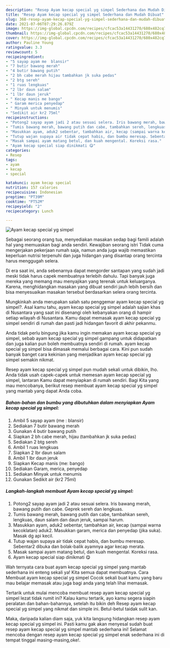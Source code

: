 ```yaml
---
description: "Resep Ayam kecap special yg simpel Sederhana dan Mudah Dibuat"
title: "Resep Ayam kecap special yg simpel Sederhana dan Mudah Dibuat"
slug: 368-resep-ayam-kecap-special-yg-simpel-sederhana-dan-mudah-dibuat
date: 2021-07-06T07:29:26.879Z
image: https://img-global.cpcdn.com/recipes/cfcac53a14431270/680x482cq70/ayam-kecap-special-yg-simpel-foto-resep-utama.jpg
thumbnail: https://img-global.cpcdn.com/recipes/cfcac53a14431270/680x482cq70/ayam-kecap-special-yg-simpel-foto-resep-utama.jpg
cover: https://img-global.cpcdn.com/recipes/cfcac53a14431270/680x482cq70/ayam-kecap-special-yg-simpel-foto-resep-utama.jpg
author: Pauline Young
ratingvalue: 3.3
reviewcount: 5
recipeingredient:
- "5 sayap ayam me  blansir"
- "7 butir bawang merah"
- "4 butir bawang putih"
- "2 bh cabe merah hijau tambahkan jk suka pedas"
- "2 btg sereh"
- "1 ruas lengkuas"
- "2 lbr daun salam"
- "1 lbr daun jeruk"
- " Kecap manis me bango"
- " Garam merica penyedap"
- " Minyak untuk menumis"
- "Sedikit air kr2 75ml"
recipeinstructions:
- "Potong2 sayap ayam jadi 2 atau sesuai selera. Iris bawang merah, bawang putih dan cabe. Geprek sereh dan lengkuas."
- "Tumis bawang merah, bawang putih dan cabe, tambahkan sereh, lengkuas, daun salam dan daun jeruk, sampai harum."
- "Masukkan ayam, aduk2 sebentar, tambahkan air, kecap (sampai warna kecoklatan) aduk2. Masukkan garam, merica dan penyedap (jika suka). Masak dg api kecil."
- "Tutup wajan supaya air tidak cepat habis, dan bumbu meresap. Sebentar2 dibuka dan bolak-balik ayamnya agar kecap merata."
- "Masak sampai ayam matang betul, dan kuah mengental. Koreksi rasa."
- "Ayam kecap special siap dinikmati 😋"
categories:
- Resep
tags:
- ayam
- kecap
- special

katakunci: ayam kecap special 
nutrition: 157 calories
recipecuisine: Indonesian
preptime: "PT39M"
cooktime: "PT52M"
recipeyield: "2"
recipecategory: Lunch

---
```



![Ayam kecap special yg simpel](https://img-global.cpcdn.com/recipes/cfcac53a14431270/680x482cq70/ayam-kecap-special-yg-simpel-foto-resep-utama.jpg)

Sebagai seorang orang tua, menyediakan masakan sedap bagi famili adalah hal yang memuaskan bagi anda sendiri. Kewajiban seorang istri Tidak cuma mengerjakan pekerjaan rumah saja, namun anda juga wajib memastikan keperluan nutrisi terpenuhi dan juga hidangan yang disantap orang tercinta harus menggugah selera.

Di era  saat ini, anda sebenarnya dapat mengorder santapan yang sudah jadi meski tidak harus capek membuatnya terlebih dahulu. Tapi banyak juga mereka yang memang mau menyajikan yang terenak untuk keluarganya. Karena, menghidangkan masakan yang dibuat sendiri jauh lebih bersih dan bisa menyesuaikan masakan tersebut berdasarkan selera orang tercinta. 



Mungkinkah anda merupakan salah satu penggemar ayam kecap special yg simpel?. Asal kamu tahu, ayam kecap special yg simpel adalah sajian khas di Nusantara yang saat ini disenangi oleh kebanyakan orang di hampir setiap wilayah di Nusantara. Kamu dapat memasak ayam kecap special yg simpel sendiri di rumah dan pasti jadi hidangan favorit di akhir pekanmu.

Anda tidak perlu bingung jika kamu ingin memakan ayam kecap special yg simpel, sebab ayam kecap special yg simpel gampang untuk didapatkan dan juga kalian pun boleh membuatnya sendiri di rumah. ayam kecap special yg simpel bisa dimasak memalui berbagai cara. Kini pun sudah banyak banget cara kekinian yang menjadikan ayam kecap special yg simpel semakin nikmat.

Resep ayam kecap special yg simpel pun mudah sekali untuk dibikin, lho. Anda tidak usah capek-capek untuk memesan ayam kecap special yg simpel, lantaran Kamu dapat menyiapkan di rumah sendiri. Bagi Kita yang mau mencobanya, berikut resep membuat ayam kecap special yg simpel yang mantab yang dapat Anda coba.

<!--inarticleads1-->

##### Bahan-bahan dan bumbu yang dibutuhkan dalam menyiapkan Ayam kecap special yg simpel:

1. Ambil 5 sayap ayam (me : blansir)
1. Sediakan 7 butir bawang merah
1. Gunakan 4 butir bawang putih
1. Siapkan 2 bh cabe merah, hijau (tambahkan jk suka pedas)
1. Sediakan 2 btg sereh
1. Ambil 1 ruas lengkuas
1. Siapkan 2 lbr daun salam
1. Ambil 1 lbr daun jeruk
1. Siapkan  Kecap manis (me: bango)
1. Sediakan  Garam, merica, penyedap
1. Sediakan  Minyak untuk menumis
1. Gunakan Sedikit air (kr2 75ml)




<!--inarticleads2-->

##### Langkah-langkah membuat Ayam kecap special yg simpel:

1. Potong2 sayap ayam jadi 2 atau sesuai selera. Iris bawang merah, bawang putih dan cabe. Geprek sereh dan lengkuas.
1. Tumis bawang merah, bawang putih dan cabe, tambahkan sereh, lengkuas, daun salam dan daun jeruk, sampai harum.
1. Masukkan ayam, aduk2 sebentar, tambahkan air, kecap (sampai warna kecoklatan) aduk2. Masukkan garam, merica dan penyedap (jika suka). Masak dg api kecil.
1. Tutup wajan supaya air tidak cepat habis, dan bumbu meresap. Sebentar2 dibuka dan bolak-balik ayamnya agar kecap merata.
1. Masak sampai ayam matang betul, dan kuah mengental. Koreksi rasa.
1. Ayam kecap special siap dinikmati 😋




Wah ternyata cara buat ayam kecap special yg simpel yang mantab sederhana ini enteng sekali ya! Kita semua dapat membuatnya. Cara Membuat ayam kecap special yg simpel Cocok sekali buat kamu yang baru mau belajar memasak atau juga bagi anda yang telah lihai memasak.

Tertarik untuk mulai mencoba membuat resep ayam kecap special yg simpel lezat tidak rumit ini? Kalau kamu tertarik, ayo kamu segera siapin peralatan dan bahan-bahannya, setelah itu bikin deh Resep ayam kecap special yg simpel yang nikmat dan simple ini. Betul-betul taidak sulit kan. 

Maka, daripada kalian diam saja, yuk kita langsung hidangkan resep ayam kecap special yg simpel ini. Pasti kamu gak akan menyesal sudah buat resep ayam kecap special yg simpel mantab sederhana ini! Selamat mencoba dengan resep ayam kecap special yg simpel enak sederhana ini di tempat tinggal masing-masing,oke!.

